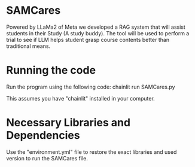 # SAMCares
Powered by LLaMa2 of Meta we developed a RAG system that will assist students in their Study (A study buddy). The tool will be used to perform a trial to see if LLM helps student grasp course contents better than traditional means. 

# Running the code
Run the program using the following code:
chainlit run SAMCares.py

This assumes you have "chainlit" installed in your computer.

# Necessary Libraries and Dependencies
Use the "environment.yml" file to restore the exact libraries and used version to run the SAMCares file.
